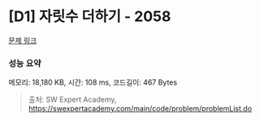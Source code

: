 # [D1] 자릿수 더하기 - 2058 

[문제 링크](https://swexpertacademy.com/main/code/problem/problemDetail.do?contestProbId=AV5QPRjqA10DFAUq) 

### 성능 요약

메모리: 18,180 KB, 시간: 108 ms, 코드길이: 467 Bytes



> 출처: SW Expert Academy, https://swexpertacademy.com/main/code/problem/problemList.do